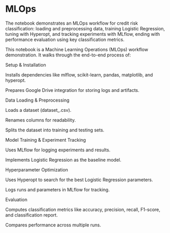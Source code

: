 # MLOps
The notebook demonstrates an MLOps workflow for credit risk classification: loading and preprocessing data, training Logistic Regression, tuning with Hyperopt, and tracking experiments with MLflow, ending with performance evaluation using key classification metrics.

This notebook is a Machine Learning Operations (MLOps) workflow demonstration. It walks through the end-to-end process of:

Setup & Installation

Installs dependencies like mlflow, scikit-learn, pandas, matplotlib, and hyperopt.

Prepares Google Drive integration for storing logs and artifacts.

Data Loading & Preprocessing

Loads a dataset (dataset_.csv).

Renames columns for readability.

Splits the dataset into training and testing sets.

Model Training & Experiment Tracking

Uses MLflow for logging experiments and results.

Implements Logistic Regression as the baseline model.

Hyperparameter Optimization

Uses Hyperopt to search for the best Logistic Regression parameters.

Logs runs and parameters in MLflow for tracking.

Evaluation

Computes classification metrics like accuracy, precision, recall, F1-score, and classification report.

Compares performance across multiple runs.
